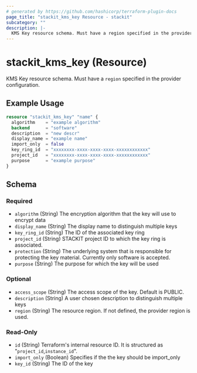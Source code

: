 ```yaml
---
# generated by https://github.com/hashicorp/terraform-plugin-docs
page_title: "stackit_kms_key Resource - stackit"
subcategory: ""
description: |-
  KMS Key resource schema. Must have a region specified in the provider configuration.
---
```


# stackit_kms_key (Resource)

KMS Key resource schema. Must have a `region` specified in the provider configuration.

## Example Usage

```terraform
resource "stackit_kms_key" "name" {
  algorithm    = "example algorithm"
  backend      = "software"
  description  = "new descr"
  display_name = "example name"
  import_only  = false
  key_ring_id  = "xxxxxxxx-xxxx-xxxx-xxxx-xxxxxxxxxxxx"
  project_id   = "xxxxxxxx-xxxx-xxxx-xxxx-xxxxxxxxxxxx"
  purpose      = "example purpose"
}
```

<!-- schema generated by tfplugindocs -->
## Schema

### Required

- `algorithm` (String) The encryption algorithm that the key will use to encrypt data
- `display_name` (String) The display name to distinguish multiple keys
- `key_ring_id` (String) The ID of the associated key ring
- `project_id` (String) STACKIT project ID to which the key ring is associated.
- `protection` (String) The underlying system that is responsible for protecting the key material. Currently only software is accepted.
- `purpose` (String) The purpose for which the key will be used

### Optional

- `access_scope` (String) The access scope of the key. Default is PUBLIC.
- `description` (String) A user chosen description to distinguish multiple keys
- `region` (String) The resource region. If not defined, the provider region is used.

### Read-Only

- `id` (String) Terraform's internal resource ID. It is structured as "`project_id`,`instance_id`".
- `import_only` (Boolean) Specifies if the the key should be import_only
- `key_id` (String) The ID of the key

